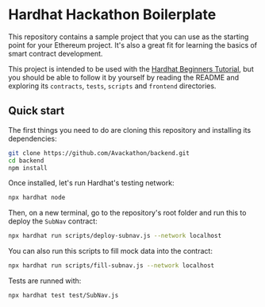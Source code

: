 # Hardhat Hackathon Boilerplate

This repository contains a sample project that you can use as the starting point
for your Ethereum project. It's also a great fit for learning the basics of
smart contract development.

This project is intended to be used with the
[Hardhat Beginners Tutorial](https://hardhat.org/tutorial), but you should be
able to follow it by yourself by reading the README and exploring its
`contracts`, `tests`, `scripts` and `frontend` directories.

## Quick start

The first things you need to do are cloning this repository and installing its
dependencies:

```sh
git clone https://github.com/Avackathon/backend.git
cd backend
npm install
```

Once installed, let's run Hardhat's testing network:

```sh
npx hardhat node
```

Then, on a new terminal, go to the repository's root folder and run this to deploy the `SubNav` contract:

```sh
npx hardhat run scripts/deploy-subnav.js --network localhost
```

You can also run this scripts to fill mock data into the contract:

```sh
npx hardhat run scripts/fill-subnav.js --network localhost
```

Tests are runned with:

```sh
npx hardhat test test/SubNav.js
```
